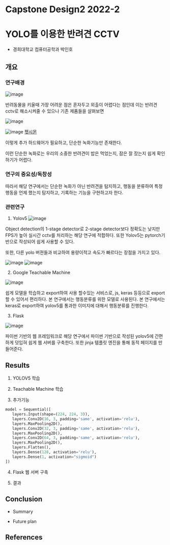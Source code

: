 # Capstone Design2 2022-2
# YOLO를 이용한 반려견 CCTV
* 경희대학교 컴퓨터공학과 박인호

## 개요
### 연구배경

![image](https://user-images.githubusercontent.com/72953874/204126378-34d7b8c2-1b7b-4f85-979d-e8a07c7aee86.png)

반려동물을 키울때 가장 어려운 점은 혼자두고 외출이 어렵다는 점인데 이는 반려견 cctv로 해소시켜줄 수 있으나 기존 제품들을 살펴보면

![image](https://user-images.githubusercontent.com/72953874/204127038-c42fc83d-f830-4860-a2ec-c0c8465602e9.png)

![image](https://user-images.githubusercontent.com/72953874/204127254-d0f074ae-bfc5-4391-8583-fc3c9951bb2c.png)
[펫시몬](https://play.google.com/store/apps/details?id=com.code.trakq.security)

이렇게 추가 하드웨어가 필요하고, 단순한 녹화기능만 존재한다.

이런 단순한 녹화로는 우리의 소중한 반려견이 밥은 먹었는지, 잠은 잘 잤는지 쉽게 확인하기가 어렵다.

### 연구의 중요성/독창성
따라서 해당 연구에서는 단순한 녹화가 아닌 반려견을 탐지하고, 행동을 분류하여 특정 행동을 언제 했는지 탐지하고, 기록하는 기능을 구현하고자 한다.

### 관련연구

1. Yolov5
![image](https://user-images.githubusercontent.com/72953874/204129399-d6973f11-36bc-41eb-b608-5932c09e65e3.png)

Object detection의 1-stage detector로 2-stage detector보다 정확도는 낮지만 FPS가 높아 실시간 cctv를 처리하는 해당 연구에 적합하다. 또한 Yolov5는 pytorch기반으로 작성되어 쉽게 사용할 수 있다.<br>

또한, 다른 yolo 버젼들과 비교하여 용량이적고 속도가 빠르다는 장점을 가지고 있다.

![image](https://user-images.githubusercontent.com/72953874/204129631-19418d3f-66e3-41ba-add1-9a0bfd45d0bf.png)
![image](https://user-images.githubusercontent.com/72953874/204129632-90e835a2-7d0b-41d3-9cbc-eeb2e8c1105d.png)


2. Google Teachable Machine

![image](https://user-images.githubusercontent.com/72953874/204129504-1ae917f4-cce3-4c3f-bbe9-4956a7911e33.png)

쉽게 모델을 학습하고 export하여 사용 할수있는 서비스로, js, keras 등등으로 export 할 수 있어서 편리하다. 본 연구에서는 행동분류를 위한 모델로 사용된다. 본 연구에서는 keras로 export하여 yolov5를 통과한 이미지에 대해서 행동분류를 진행한다.

3. Flask

![image](https://user-images.githubusercontent.com/72953874/204129587-fd5a589a-9f12-4d4e-83a9-fefd9634c102.png)

파이썬 기반의 웹 프레임워크로 해당 연구에서 파이썬 기반으로 작성된 yolov5에 간편하게 덧입혀 쉽게 웹 서버를 구축한다. 또한 jinja 템플릿 엔진을 통해 동적 페이지를 만들어준다.


## Results
1. YOLOV5 학습


2. Teachable Machine 학습

3. 추가기능 

``` python
model = Sequential([
   layers.Input(shape=(224, 224, 3)),
   layers.Conv2D(16, 3, padding='same', activation='relu'),
   layers.MaxPooling2D(),
   layers.Conv2D(32, 3, padding='same', activation='relu'),
   layers.MaxPooling2D(),
   layers.Conv2D(64, 3, padding='same', activation='relu'),
   layers.MaxPooling2D(),
   layers.Flatten(),
   layers.Dense(128, activation='relu'),
   layers.Dense(1, activation="sigmoid")
])
```

4. Flask 웹 서버 구축


5. 결과

## Conclusion
* Summary

* Future plan

## References
